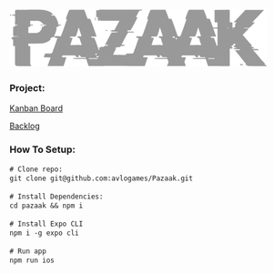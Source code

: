 ![pazaak logo](https://github.com/avlogames/Pazaak/blob/master/src/ui/assets/images/pazaak-git.png "Pazaak Logo")
---------------------------------

### Project:

[Kanban Board](https://github.com/orgs/avlogames/projects/3?fullscreen=true)

[Backlog](https://docs.google.com/spreadsheets/d/1ZgFOcgGq1j_-YYKMqCpUTZVLTEfaAiXwBpVhTdODvO4/edit?ts=602193c4#gid=0)

### How To Setup:
```
# Clone repo:
git clone git@github.com:avlogames/Pazaak.git

# Install Dependencies:
cd pazaak && npm i

# Install Expo CLI
npm i -g expo cli

# Run app
npm run ios
```
